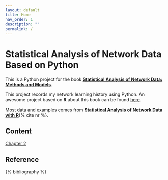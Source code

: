 ```yaml
---
layout: default
title: Home
nav_order: 1
description: ""
permalink: /
---
```

# Statistical Analysis of Network Data Based on Python

This is a Python project for the book [**Statistical Analysis of Network Data: Methods
and Models**](https://link.springer.com/book/10.1007/978-0-387-88146-1).

This project records my network learning history using Python. An awesome
project based on **R** about this book can be found
[here](https://github.com/kolaczyk/sand).

Most data and examples comes from [**Statistical Analysis of Network Data with
R**](https://www.springer.com/gp/book/9781493909834#otherversion=9781493909827){%
cite nr %}.

## Content

[Chapter 2](Chapter2.md)

## Reference 

{% bibliography %}
